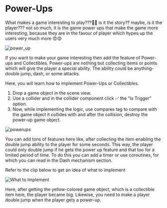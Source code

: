 # Power-Ups

What makes a game interesting to play???🤔🤔 is it the story?? maybe, is it the player??? not so much, it is the game power ups that make the game more interesting, because they are in the favour of player which hypes up the users very much more 😍😍
    <br>
    
![power_up](https://media.giphy.com/media/Ri9WBdFdDVEpVUfE07/giphy.gif)

If you want to make your game interesting then add the feature of Power-ups and Collectibles. Power-ups are nothing but collecting items or points which will give the player a special ability. The ability could be anything- double jump, dash, or some attacks. 

Here, you will learn how to implement Power-Ups or Collectibles.

1. Drop a game object in the scene view.
2. Use a collider and in the collider component click ✅ the “Is Trigger” option.
3. Now, while implementing the logic, use compares tag to compare with the game object it collides with and after the collision, destroy the power-up game object.

![powerups](https://user-images.githubusercontent.com/44625252/152814423-612839ee-044f-4050-9c20-e8161c8d5e25.png)

You can add tons of features here like, after collecting the item enabling the double jump ability to the player for some seconds. This way, the player could only double jump if he gets the power up feature and that too for a limited period of time. To do this you can add a timer or use coroutines, for which you can read in the Dash mechanism section. 

Refer to the clip below to get an idea of what to implement

![What to Implement](https://media.giphy.com/media/SBEFjvLO5wbfvBnO4Y/giphy.gif)



Here, after getting the yellow-colored game object, which is a collectible item here, the player became big. Likewise, you need to make a player double jump when the player gets a power-up.
